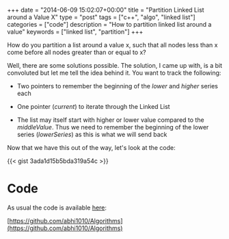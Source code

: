 +++
date = "2014-06-09 15:02:07+00:00"
title = "Partition Linked List around a Value X"
type = "post"
tags = ["c++", "algo", "linked list"]
categories = ["code"]
description = "How to partition linked list around a value"
keywords = ["linked list", "partition"]
+++

How do you partition a list around a value x, such that all nodes less than x come before all nodes greater than or equal to x?

Well, there are some solutions possible. The solution, I came up with, is a bit convoluted but let me tell the idea behind it. You want to track the following:



	
  * Two pointers to remember the beginning of the _lower_ and _higher_ series each

	
  * One pointer (_current_) to iterate through the Linked List

	
  * The list may itself start with higher or lower value compared to the _middleValue_. Thus we need to remember the beginning of the lower series (_lowerSeries_) as this is what we will send back


Now that we have this out of the way, let's look at the code:


{{< gist 3ada1d15b5bda319a54c >}}


# Code


As usual the code is available [here](https://github.com/abhi1010/Algorithms/blob/master/Algo_codes/Node.cpp):

[https://github.com/abhi1010/Algorithms](https://github.com/abhi1010/Algorithms)
